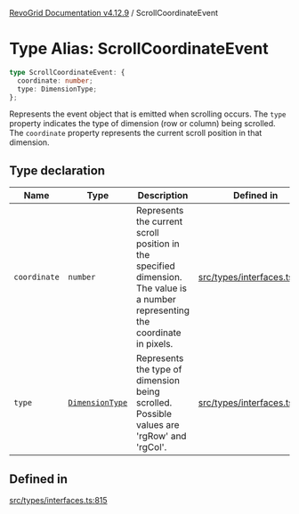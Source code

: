 [RevoGrid Documentation v4.12.9](README.md) / ScrollCoordinateEvent

# Type Alias: ScrollCoordinateEvent

```ts
type ScrollCoordinateEvent: {
  coordinate: number;
  type: DimensionType;
};
```

Represents the event object that is emitted when scrolling occurs.
The `type` property indicates the type of dimension (row or column) being scrolled.
The `coordinate` property represents the current scroll position in that dimension.

## Type declaration

| Name | Type | Description | Defined in |
| ------ | ------ | ------ | ------ |
| `coordinate` | `number` | Represents the current scroll position in the specified dimension. The value is a number representing the coordinate in pixels. | [src/types/interfaces.ts:826](https://github.com/revolist/revogrid/blob/5b626b1ece93ea60f82047d059b8a2635455feb4/src/types/interfaces.ts#L826) |
| `type` | [`DimensionType`](TypeAlias.DimensionType.md) | Represents the type of dimension being scrolled. Possible values are 'rgRow' and 'rgCol'. | [src/types/interfaces.ts:820](https://github.com/revolist/revogrid/blob/5b626b1ece93ea60f82047d059b8a2635455feb4/src/types/interfaces.ts#L820) |

## Defined in

[src/types/interfaces.ts:815](https://github.com/revolist/revogrid/blob/5b626b1ece93ea60f82047d059b8a2635455feb4/src/types/interfaces.ts#L815)
